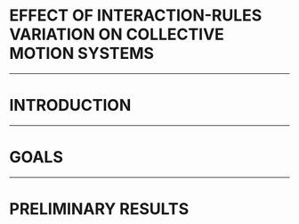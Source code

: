 # EFFECT OF INTERACTION-RULES VARIATION ON COLLECTIVE MOTION SYSTEMS

-----

# INTRODUCTION


---

# GOALS

---

# PRELIMINARY RESULTS
